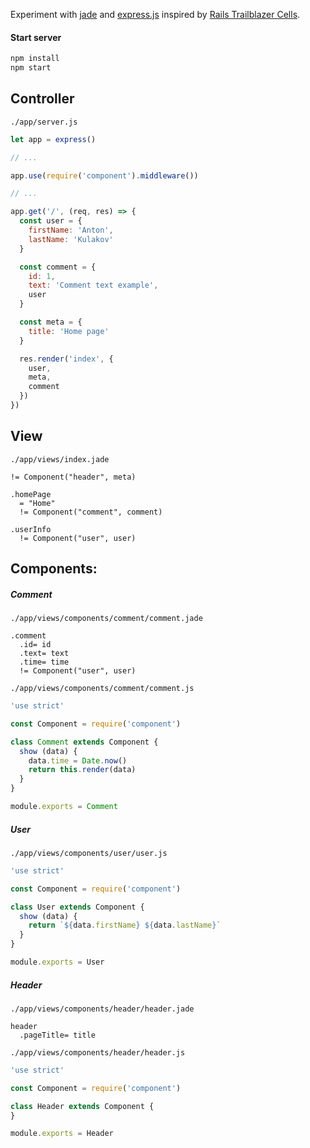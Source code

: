 Experiment with [jade](http://jade-lang.com/) and [express.js](http://expressjs.com/) inspired by [Rails Trailblazer Cells](http://trailblazer.to/gems/cells/).

#### Start server 

```bash
npm install
npm start
```

## Controller

`./app/server.js`

```javascript
let app = express()

// ...

app.use(require('component').middleware())

// ...

app.get('/', (req, res) => {
  const user = {
    firstName: 'Anton',
    lastName: 'Kulakov'
  }

  const comment = {
    id: 1,
    text: 'Comment text example',
    user
  }

  const meta = {
    title: 'Home page'
  }

  res.render('index', {
    user,
    meta,
    comment
  })
})
```

## View

`./app/views/index.jade`

```jade
!= Component("header", meta)

.homePage
  = "Home"
  != Component("comment", comment)

.userInfo
  != Component("user", user)
```



## Components:

##### Comment

`./app/views/components/comment/comment.jade`

```jade
.comment
  .id= id
  .text= text
  .time= time
  != Component("user", user)
```

`./app/views/components/comment/comment.js`

```javascript
'use strict'

const Component = require('component')

class Comment extends Component {
  show (data) {
    data.time = Date.now()
    return this.render(data)
  }
}

module.exports = Comment
```

##### User

`./app/views/components/user/user.js`

```javascript
'use strict'

const Component = require('component')

class User extends Component {
  show (data) {
    return `${data.firstName} ${data.lastName}`
  }
}

module.exports = User
```

##### Header

`./app/views/components/header/header.jade`

```jade
header
  .pageTitle= title
```

`./app/views/components/header/header.js`

```javascript
'use strict'

const Component = require('component')

class Header extends Component {
}

module.exports = Header
```
